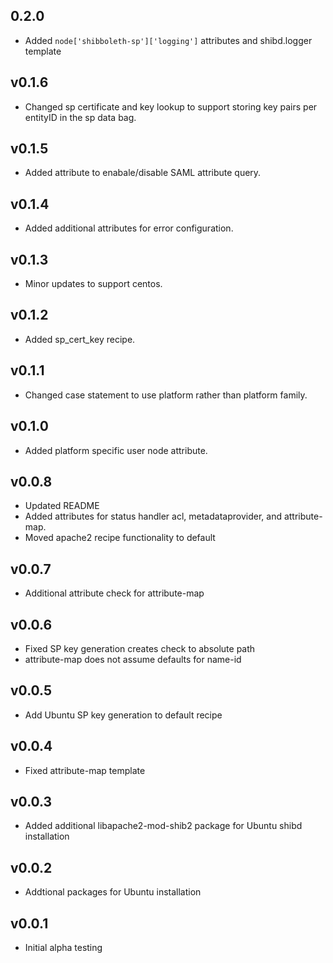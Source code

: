 ## 0.2.0

* Added `node['shibboleth-sp']['logging']` attributes and shibd.logger template

## v0.1.6

* Changed sp certificate and key lookup to support storing key pairs per entityID in the sp data bag.

## v0.1.5

* Added attribute to enabale/disable SAML attribute query.

## v0.1.4 

* Added additional attributes for error configuration.

## v0.1.3 

* Minor updates to support centos.

## v0.1.2 

* Added sp_cert_key recipe.

## v0.1.1

* Changed case statement to use platform rather than platform family.

## v0.1.0

* Added platform specific user node attribute.

## v0.0.8

* Updated README
* Added attributes for status handler acl, metadataprovider, and attribute-map.
* Moved apache2 recipe functionality to default

## v0.0.7

* Additional attribute check for attribute-map

## v0.0.6

* Fixed SP key generation creates check to absolute path
* attribute-map does not assume defaults for name-id

## v0.0.5

* Add Ubuntu SP key generation to default recipe

## v0.0.4

* Fixed attribute-map template

## v0.0.3

* Added additional libapache2-mod-shib2 package for Ubuntu shibd installation

## v0.0.2

* Addtional packages for Ubuntu installation

## v0.0.1

* Initial alpha testing
